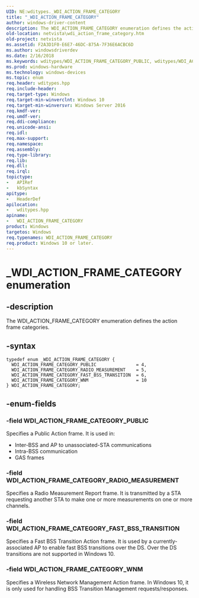 ```yaml
---
UID: NE:wditypes._WDI_ACTION_FRAME_CATEGORY
title: "_WDI_ACTION_FRAME_CATEGORY"
author: windows-driver-content
description: The WDI_ACTION_FRAME_CATEGORY enumeration defines the action frame categories.
old-location: netvista\wdi_action_frame_category.htm
old-project: netvista
ms.assetid: F2A3D1F0-E6E7-46DC-875A-7F36E6ACBC6D
ms.author: windowsdriverdev
ms.date: 2/16/2018
ms.keywords: wditypes/WDI_ACTION_FRAME_CATEGORY_PUBLIC, wditypes/WDI_ACTION_FRAME_CATEGORY_WNM, netvista.wifi_action_frame_category, WDI_ACTION_FRAME_CATEGORY_PUBLIC, _WDI_ACTION_FRAME_CATEGORY, WDI_ACTION_FRAME_CATEGORY enumeration [Device and Driver Installation], WDI_ACTION_FRAME_CATEGORY_RADIO_MEASUREMENT, WDI_ACTION_FRAME_CATEGORY_WNM, wditypes/WDI_ACTION_FRAME_CATEGORY_FAST_BSS_TRANSITION, wditypes/WDI_ACTION_FRAME_CATEGORY_RADIO_MEASUREMENT, netvista.wdi_action_frame_category, wditypes/WDI_ACTION_FRAME_CATEGORY, WDI_ACTION_FRAME_CATEGORY_FAST_BSS_TRANSITION, WDI_ACTION_FRAME_CATEGORY
ms.prod: windows-hardware
ms.technology: windows-devices
ms.topic: enum
req.header: wditypes.hpp
req.include-header: 
req.target-type: Windows
req.target-min-winverclnt: Windows 10
req.target-min-winversvr: Windows Server 2016
req.kmdf-ver: 
req.umdf-ver: 
req.ddi-compliance: 
req.unicode-ansi: 
req.idl: 
req.max-support: 
req.namespace: 
req.assembly: 
req.type-library: 
req.lib: 
req.dll: 
req.irql: 
topictype:
-	APIRef
-	kbSyntax
apitype:
-	HeaderDef
apilocation:
-	wditypes.hpp
apiname:
-	WDI_ACTION_FRAME_CATEGORY
product: Windows
targetos: Windows
req.typenames: WDI_ACTION_FRAME_CATEGORY
req.product: Windows 10 or later.
---
```


# _WDI_ACTION_FRAME_CATEGORY enumeration


## -description


The WDI_ACTION_FRAME_CATEGORY enumeration defines the action frame categories.


## -syntax


````
typedef enum _WDI_ACTION_FRAME_CATEGORY { 
  WDI_ACTION_FRAME_CATEGORY_PUBLIC               = 4,
  WDI_ACTION_FRAME_CATEGORY_RADIO_MEASUREMENT    = 5,
  WDI_ACTION_FRAME_CATEGORY_FAST_BSS_TRANSITION  = 6,
  WDI_ACTION_FRAME_CATEGORY_WNM                  = 10
} WDI_ACTION_FRAME_CATEGORY;
````


## -enum-fields




### -field WDI_ACTION_FRAME_CATEGORY_PUBLIC

Specifies a Public Action frame.  It is used in:

<ul>
<li>Inter-BSS and AP to unassociated-STA communications</li>
<li>Intra-BSS communication</li>
<li>GAS frames</li>
</ul>

### -field WDI_ACTION_FRAME_CATEGORY_RADIO_MEASUREMENT

Specifies a Radio Measurement Report frame. It is transmitted by a STA requesting another STA to make one or more measurements on one or more channels.


### -field WDI_ACTION_FRAME_CATEGORY_FAST_BSS_TRANSITION

Specifies a Fast BSS Transition Action frame.  It is used by a currently-associated AP to enable fast BSS transitions over the DS.  Over the DS transitions are not supported in Windows 10.


### -field WDI_ACTION_FRAME_CATEGORY_WNM

Specifies a Wireless Network Management Action frame.  In Windows 10, it is only used for handling BSS Transition Management requests/responses.

